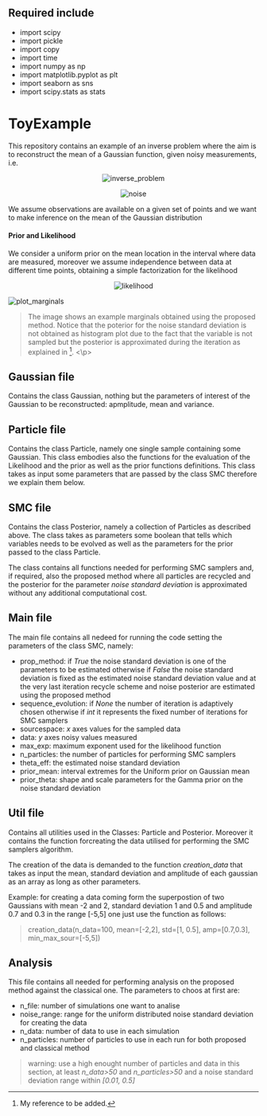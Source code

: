 ## Required include

- import scipy
- import pickle
- import copy
- import time
- import numpy as np
- import matplotlib.pyplot as plt
- import seaborn as sns
- import scipy.stats as stats


# ToyExample
This repository contains an example of an inverse problem where the aim is to reconstruct the mean of a Gaussian function, given noisy measurements, i.e.

<p align="center">
<img src="https://latex.codecogs.com/svg.latex?&space;y(t)=\mathcal{N}_{\xi(t)}(\mu,\sigma)+\varepsilon(t)" title="inverse_problem" />
</p>
<p align="center">

<img src="https://latex.codecogs.com/svg.latex?&space;\varepsilon(t)\sim\mathcal{N}(0,\theta)." title="noise" />
</p>

We assume observations are available on a given set of points and we want to make inference on the mean of the Gaussian distribution

#### Prior and Likelihood

We consider a uniform prior on the mean location in the interval where data are measured, moreover we assume independence between data at different time points, obtaining a simple factorization for the likelihood

<p align="center">
  
<img src="https://latex.codecogs.com/svg.latex?&space;p^{\theta}(\mathbf{y}\mid\textit{x})=\prod_{t=1}^Tp^{\theta}(y(t)\mid\mu)" title="likelihood"/>

![plot_marginals](https://user-images.githubusercontent.com/57596360/152060533-a6278473-1fbb-430c-8c1e-89345d9d841c.png)
> The image shows an example marginals obtained using the proposed method. Notice that the poterior for the noise standard deviation is not obtained as histogram plot due to the fact that the variable is not sampled but the posterior is approximated during the iteration as explained in [^1].
<\p>
  
[^1]: My reference to be added.

## Gaussian file

Contains the class Gaussian, nothing but the parameters of interest of the Gaussian to be reconstructed: apmplitude, mean and variance.

## Particle file

Contains the class Particle, namely one single sample containing some Gaussian. This class embodies also the functions for the evaluation of the Likelihood and the prior as well as the prior functions definitions. This class takes as input some parameters that are passed by the class SMC therefore we explain them below.

## SMC file

Contains the class Posterior, namely a collection of Particles as described above. The class takes as parameters some boolean that tells which variables needs to be evolved as well as the parameters for the prior passed to the class Particle.

The class contains all functions needed for performing SMC samplers and, if required, also the proposed method where all particles are recycled and the posterior for the parameter _noise standard deviation_ is approximated without any additional computational cost.

## Main file

The main file contains all nedeed for running the code setting the parameters of the class SMC, namely:

- prop_method: if _True_ the noise standard deviation is one of the parameters to be estimated otherwise if _False_ the noise standard deviation is fixed as the estimated noise standard deviation value and at the very last iteration recycle scheme and noise posterior are estimated using the proposed method
- sequence_evolution: if _None_ the number of iteration is adaptively chosen otherwise if _int_ it represents the fixed number of iterations for SMC samplers
- sourcespace: _x_ axes values for the sampled data
- data: _y_ axes noisy values measured
- max_exp: maximum exponent used for the likelihood function
- n_particles: the number of particles for performing SMC samplers
- theta_eff: the estimated noise standard deviation
- prior_mean: interval extremes for the Uniform prior on Gaussian mean
- prior_theta: shape and scale parameters for the Gamma prior on the noise standard deviation

## Util file

Contains all utilities used in the Classes: Particle and Posterior. Moreover it contains the function forcreating the data utilised for performing the SMC samplers algorithm.
  
The creation of the data is demanded to the function *creation_data* that takes as input the mean, standard deviation and amplitude of each gaussian as an array as long as other parameters.
  
Example: for creating a data coming form the superpostion of two Gaussians with mean -2 and 2, standard deviation 1 and 0.5 and amplitude 0.7 and 0.3 in the range [-5,5] one just use the function as follows:
  
> creation_data(n_data=100, mean=[-2,2], std=[1, 0.5], amp=[0.7,0.3], min_max_sour=[-5,5])

## Analysis

This file contains all needed for performing analysis on the proposed method against the classical one. The parameters to choos at first are:

- n_file: number of simulations one want to analise
- noise_range: range for the uniform distributed noise standard deviation for creating the data
- n_data: number of data to use in each simulation
- n_particles: number of particles to use in each run for both proposed and classical method

> warning: use a high enought number of particles and data in this section, at least _n_data>50_ and _n_particles>50_ and a noise standard deviation range within _[0.01, 0.5]_

